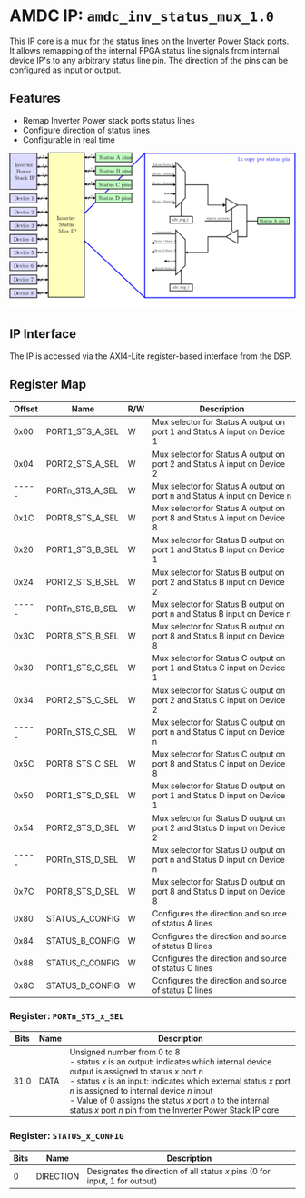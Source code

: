 # AMDC IP: `amdc_inv_status_mux_1.0`

This IP core is a mux for the status lines on the Inverter Power Stack ports. It allows remapping of the internal FPGA status line signals from internal device IP's to any arbitrary status line pin. The direction of the pins can be configured as input or output. 
## Features

- Remap Inverter Power stack ports status lines
- Configure direction of status lines
- Configurable in real time
    
<img src="docs/inv_status_mux_ip_block_diagram.svg" width="600">

## IP Interface

The IP is accessed via the AXI4-Lite register-based interface from the DSP.

## Register Map

| Offset | Name | R/W | Description |
| -- | -- | -- | -- |
| 0x00 | PORT1_STS_A_SEL | W | Mux selector for Status A output on port 1 and Status A input on Device 1 |
| 0x04 | PORT2_STS_A_SEL | W | Mux selector for Status A output on port 2 and Status A input on Device 2 |
|----- | PORTn_STS_A_SEL | W | Mux selector for Status A output on port n and Status A input on Device n |
| 0x1C | PORT8_STS_A_SEL | W | Mux selector for Status A output on port 8 and Status A input on Device 8 |
| 0x20 | PORT1_STS_B_SEL | W | Mux selector for Status B output on port 1 and Status B input on Device 1 |
| 0x24 | PORT2_STS_B_SEL | W | Mux selector for Status B output on port 2 and Status B input on Device 2 |
|----- | PORTn_STS_B_SEL | W | Mux selector for Status B output on port n and Status B input on Device n |
| 0x3C | PORT8_STS_B_SEL | W | Mux selector for Status B output on port 8 and Status B input on Device 8 |
| 0x30 | PORT1_STS_C_SEL | W | Mux selector for Status C output on port 1 and Status C input on Device 1 |
| 0x34 | PORT2_STS_C_SEL | W | Mux selector for Status C output on port 2 and Status C input on Device 2 |
|----- | PORTn_STS_C_SEL | W | Mux selector for Status C output on port n and Status C input on Device n |
| 0x5C | PORT8_STS_C_SEL | W | Mux selector for Status C output on port 8 and Status C input on Device 8 |
| 0x50 | PORT1_STS_D_SEL | W | Mux selector for Status D output on port 1 and Status D input on Device 1 |
| 0x54 | PORT2_STS_D_SEL | W | Mux selector for Status D output on port 2 and Status D input on Device 2 |
|----- | PORTn_STS_D_SEL | W | Mux selector for Status D output on port n and Status D input on Device n |
| 0x7C | PORT8_STS_D_SEL | W | Mux selector for Status D output on port 8 and Status D input on Device 8 |
| 0x80 | STATUS_A_CONFIG | W | Configures the direction and source of status A lines |
| 0x84 | STATUS_B_CONFIG | W | Configures the direction and source of status B lines |
| 0x88 | STATUS_C_CONFIG | W | Configures the direction and source of status C lines |
| 0x8C | STATUS_D_CONFIG | W | Configures the direction and source of status D lines |

### Register: `PORTn_STS_x_SEL`
| Bits | Name | Description |
| -- | -- | -- |
| 31:0 | DATA | Unsigned number from 0 to 8<br> - status _x_ is an output: indicates which internal device output is assigned to status _x_ port _n_<br> - status _x_ is an input: indicates which external status _x_ port _n_ is assigned to internal device _n_ input<br> - Value of 0 assigns the status _x_ port _n_ to the internal status _x_ port _n_ pin from the Inverter Power Stack IP core

### Register: `STATUS_x_CONFIG`
| Bits | Name | Description |
| -- | -- | -- |
| 0 | DIRECTION | Designates the direction of all status _x_ pins (0 for input, 1 for output) |


